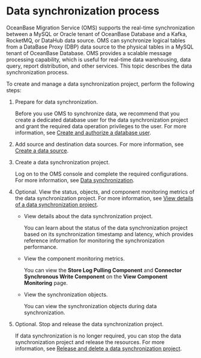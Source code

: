 # Data synchronization process

OceanBase Migration Service (OMS) supports the real-time synchronization between a MySQL or Oracle tenant of OceanBase Database and a Kafka, RocketMQ, or DataHub data source. OMS can synchronize logical tables from a DataBase Proxy (DBP) data source to the physical tables in a MySQL tenant of OceanBase Database. OMS provides a scalable message processing capability, which is useful for real-time data warehousing, data query, report distribution, and other services. This topic describes the data synchronization process.

To create and manage a data synchronization project, perform the following steps:

1. Prepare for data synchronization.

   Before you use OMS to synchronize data, we recommend that you create a dedicated database user for the data synchronization project and grant the required data operation privileges to the user. For more information, see [Create and authorize a database user](../800.create-and-manage-data-sources/300.create-a-database-user.md).

2. Add source and destination data sources. For more information, see [Create a data source](../800.create-and-manage-data-sources/100.create-a-data-source/200.create-a-mysql-data-source.md).

3. Create a data synchronization project.

   Log on to the OMS console and complete the required configurations. For more information, see [Data synchronization](../700.data-synchronization/100.data-synchronization-overview.md).

4. Optional. View the status, objects, and component monitoring metrics of the data synchronization project. For more information, see [View details of a data synchronization project](../700.data-synchronization/1100.manage-a-data-synchronization-projects/100.view-details-of-a-data-synchronization-project.md).

   * View details about the data synchronization project.

     You can learn about the status of the data synchronization project based on its synchronization timestamp and latency, which provides reference information for monitoring the synchronization performance.

   * View the component monitoring metrics.

     You can view the **Store Log Pulling Component** and **Connector Synchronous Write Component** on the **View Component Monitoring** page.

   * View the synchronization objects.

     You can view the synchronization objects during data synchronization.

5. Optional. Stop and release the data synchronization project.

   If data synchronization is no longer required, you can stop the data synchronization project and release the resources. For more information, see [Release and delete a data synchronization project](../700.data-synchronization/1100.manage-a-data-synchronization-projects/600.release-and-delete-a-synchronization-project.md).

